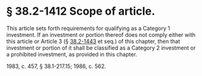 # § 38.2-1412 Scope of article.

<p>This article sets forth requirements for qualifying as a Category 1 investment. If an investment or portion thereof does not comply either with this article or Article 3 (§ <a href='http://law.lis.virginia.gov/vacode/38.2-1443/'>38.2-1443</a> et seq.) of this chapter, then that investment or portion of it shall be classified as a Category 2 investment or a prohibited investment, as provided in this chapter.</p><p>1983, c. 457, § 38.1-217.15; 1986, c. 562.</p>